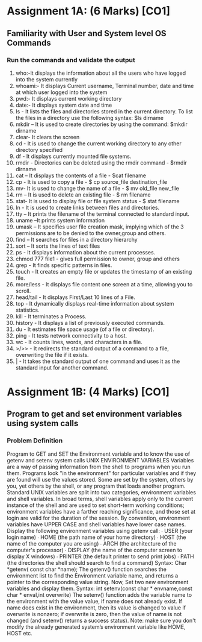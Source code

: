 # Assignment 1A: (6 Marks) [CO1]

## Familiarity with User and System level OS Commands

### Run the commands and validate the output
1) who:-It displays the information about all the users who have logged into the system currently
2) whoami:- It displays Current username, Terminal number, date and time at which user logged into the system
3) pwd:- It displays current working directory
4) date:- It displays system date and time
5) ls - It lists the files and directories stored in the current directory. To list the files in a directory use the following 
syntax: $ls dirname
6) mkdir – It is used to create directories by using the command: $mkdir dirname
7) clear- It clears the screen
8) cd - It is used to change the current working directory to any other directory specified
9) df - It displays currently mounted file systems.
10) rmdir - Directories can be deleted using the rmdir command - $rmdir dirname
11) cat – It displays the contents of a file - $cat filename
12) cp - It is used to copy a file - $ cp source_file destination_file
13) mv- It is used to change the name of a file - $ mv old_file new_file
14) rm – It is used to delete an existing file - $ rm filename
15) stat- It is used to display file or file system status - $ stat filename
16) ln - It is used to create links between files and directories.
17) tty – It prints the filename of the terminal connected to standard input.
18) uname –It prints system information
19) umask – It specifies user file creation mask, implying which of the 3 permissions are to be denied to the owner,group and others.
20) find – It searches for files in a directory hierarchy
21) sort – It sorts the lines of text files
22) ps - It displays information about the current processes.
23) chmod 777 file1 - gives full permission to owner, group and others
24) grep - It finds specific patterns in files.
25) touch - It creates an empty file or updates the timestamp of an existing file.
26) more/less - It displays file content one screen at a time, allowing you to scroll.
27) head/tail - It displays First/Last 10 lines of a File.
28) top - It dynamically displays real-time information about system statistics.
29) kill - It terminates a Process.
30) history - It displays a list of previously executed commands.
31) du - It estimates file space usage (of a file or directory).
32) ping - It tests network connectivity to a host.
33) wc - It counts lines, words, and characters in a file.
34) \>/\>> - It redirects the standard output of a command to a file, overwriting the file if it exists.
35) | - It takes the standard output of one command and uses it as the standard input for another
command.

# Assignment 1B: (4 Marks) [CO1]

## Program to get and set environment variables using system calls
### Problem Definition
Program to GET and SET the Environment variable and to know the use of getenv and setenv
system calls
UNIX ENVIRONMENT VARIABLES
Variables are a way of passing information from the shell to programs when you run them.
Programs look "in the environment" for particular variables and if they are found will use the
values stored. Some are set by the system, others by you, yet others by the shell, or any program
that loads another program. Standard UNIX variables are split into two categories, environment
variables and shell variables. In broad terms, shell variables apply only to the current instance of
the shell and are used to set short-term working conditions; environment variables have a farther
reaching significance, and those set at login are valid for the duration of the session. By
convention, environment variables have UPPER CASE and shell variables have lower case
names.
Display the following environment variables using getenv call:
∙ USER (your login name)
∙ HOME (the path name of your home directory)
∙ HOST (the name of the computer you are using)
∙ ARCH (the architecture of the computer's processor)
∙ DISPLAY (the name of the computer screen to display X windows)
∙ PRINTER (the default printer to send print jobs)
∙ PATH (the directories the shell should search to find a command)
Syntax: Char *getenv( const char *name);
The getenv() function searches the environment list to find the Environment variable name,
and returns a pointer to the corresponding value string.
Now, Set two new environment variables and display them.
Syntax: int setenv(const char * envname,const char * enval,int overwrite)
The setenv() function adds the variable name to the environment with the value value, if name
does not already exist. If name does exist in the environment, then its value is changed to value
if overwrite is nonzero; if overwrite is zero, then the value of name is not changed (and
setenv() returns a success status).
Note: make sure you don't modify the already generated system’s environment variable like
HOME, HOST etc.
